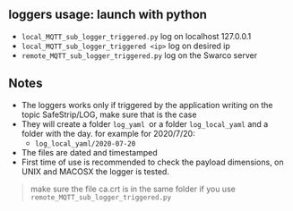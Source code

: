## loggers usage: launch with python ##

* `local_MQTT_sub_logger_triggered.py`  log on localhost 127.0.0.1
* `local_MQTT_sub_logger_triggered <ip>`  log on desired ip
* `remote_MQTT_sub_logger_triggered.py` log on the Swarco server

## Notes ##

* The loggers works only if triggered by the application writing on the topic SafeStrip/LOG, make sure that is the case
* They will create a folder `log_yaml `or a folder `log_local_yaml` and a folder with the day. for example for 2020/7/20:
  * ``log_local_yaml/2020-07-20``
* The files are dated and timestamped
* First time of use is recommended to check the payload dimensions, on UNIX and MACOSX the logger is tested.

> make sure the file ca.crt is in the same folder if you use `remote_MQTT_sub_logger_triggered.py`


